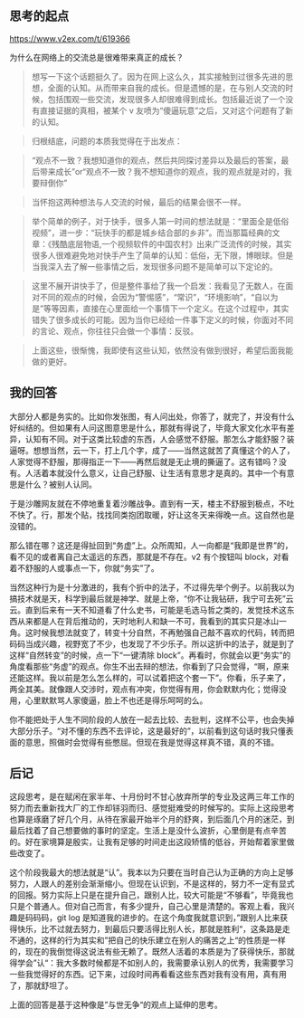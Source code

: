 ## 思考的起点

 https://www.v2ex.com/t/619366

 为什么在网络上的交流总是很难带来真正的成长？

> 想写一下这个话题挺久了。因为在网上这么久，其实接触到过很多先进的思想，全面的认知。从而带来自我的成长。但是遗憾的是，在与别人交流的时候，包括围观一些交流，发现很多人却很难得到成长。包括最近说了一个没有直接证据的真相，被某个 v 友喷为“傻逼玩意”之后，又对这个问题有了新的认知。

> 归根结底，问题的本质我觉得在于出发点：

> “观点不一致？我想知道你的观点，然后共同探讨差异以及最后的答案，最后带来成长”or“观点不一致？我不想知道你的观点，我的观点就是对的，我要辩倒你”

> 当怀抱这两种想法与人交流的时候，最后的结果会很不一样。

> 举个简单的例子，对于快手，很多人第一时间的想法就是：“里面全是低俗视频”，进一步：“玩快手的都是城乡结合部的乡非”。而当那篇经典的文章：《残酷底层物语,一个视频软件的中国农村》出来广泛流传的时候，其实很多人很难避免地对快手产生了简单的认知：低俗，无下限，博眼球。但是当我深入去了解一些事情之后，发现很多问题不是简单可以下定论的。

> 这里不展开讲快手了，但是整件事给了我一个启发：我看见了无数人，在面对不同的观点的时候，会因为“警惕感”，“常识”，“环境影响”，“自以为是”等等因素，直接在心里面给一个事情下一个定义。在这个过程中，其实错失了很多成长的可能。因为当你已经给一件事下定义的时候，你面对不同的言论、观点，你往往只会做一个事情：反驳。

> 上面这些，很惭愧，我即使有这些认知，依然没有做到很好，希望后面我能做的更好。

## 我的回答

 大部分人都是务实的。比如你发张图，有人问出处，你答了，就完了，并没有什么好纠结的。但如果有人问这图意思是什么，那就有得说了，毕竟大家文化水平有差异，认知有不同。对于这类比较虚的东西，人会感觉不舒服。那怎么才能舒服？装逼呀。想想当然，云一下，打上几个字，成了——当然这就苦了真懂这个的人了，人家觉得不舒服，那得指正一下——再然后就是无止境的撕逼了。这有错吗？没有。人活着本就没什么意义，让自己舒服、让生活有意思才是真的。其中一个有意思是什么？被别人认同。

于是沙雕网友就在不停地重复着沙雕战争。直到有一天，楼主不舒服到极点，不吐不快了。行，那发个贴，找找同类抱团取暖，好让这冬天来得晚一点。这自然也是没错的。

那么错在哪？这还是得扯回到“务虚”上。众所周知，人一向都是“我即是世界”的，看不见的或者离自己太遥远的东西，那就是不存在。v2 有个按钮叫 block，对看着不舒服的人或事点一下，你就“务实”了。

当然这种行为是十分激进的，我有个折中的法子，不过得先举个例子。以前我以为搞技术就是天，科学到最后就是神学、就是上帝，“你不让我钻研，我宁可去死”云云。直到后来有一天不知道看了什么史书，可能是毛选马哲之类的，发觉技术这东西从来都是人在背后推动的，天时地利人和缺一不可，我看到的其实只是冰山一角。这时候我想法就变了，转变十分自然，不再勉强自己敲不喜欢的代码，转而把码码当成兴趣，视野宽了不少，也发现了不少乐子。所以这折中的法子，就是到了这样“自然转变”的时候，点一下“一键清除 block”。再看时，你就会以更“务实”的角度看那些“务虚”的观点。你生不出去辩的想法，你看到了只会觉得，“啊，原来还能这样。我以前是怎么怎么样的，可以试着把这个套一下”。你看，乐子来了，两全其美。就像跟人交涉时，观点有冲突，你觉得有用，你会默默内化；觉得没用，心里默默骂人家傻逼，脸上不也还是得乐呵呵的么。

你不能把处于人生不同阶段的人放在一起去比较、去批判，这样不公平，也会失掉大部分乐子。“对不懂的东西不去评论，这是最好的”，以前看到这句话时我只懂表面的意思，照做时会觉得有些憋屈。但现在我是觉得这样真不错，真的不错。

## 后记

这段思考，是在赋闲在家半年、十月份时不甘心放弃所学的专业及这两三年工作的努力而去重新找大厂的工作却铩羽而归、感觉挺难受的时候写的。实际上这段思考也算是琢磨了好几个月，从待在家最开始半个月的舒爽，到后面几个月的迷茫，到最后找着了自己想要做的事时的坚定。生活上是没什么波折，心里倒是有点辛苦的。好在家境算是殷实，让我有足够的时间走出这段矫情的低谷，开始帮着家里做些改变了。

这个阶段我最大的想法就是“认”。我本以为只要在当时自己认为正确的方向上足够努力，人跟人的差别会渐渐缩小。但现在认识到，不是这样的，努力不一定有显式的回报。努力实际上只是在提升自己，跟别人比，较大可能是“不够看”，毕竟我也只是个普通人。但对自己而言，有多少提升，自己心里是清楚的。客观上看，我兴趣是码码码，git log 是知道我的进步的。在这个角度我就意识到，”跟别人比来获得快乐，比不过就去努力，到最后只要活得比别人长，那就是胜利“，这条路是走不通的，这样的行为其实和”把自己的快乐建立在别人的痛苦之上“的性质是一样的，现在的我倒觉得这说法有些无赖了。既然人活着的本质是为了获得快乐，那就得学会”认“：我大多数时候都是不如别人的，我需要承认别人的优秀，我需要学习一些我觉得好的东西。记下来，过段时间再看看这些东西对我有没有用，真有用了，那就舒坦了。

上面的回答是基于这种像是”与世无争“的观点上延伸的思考。
